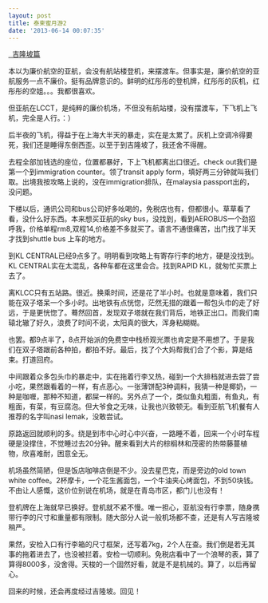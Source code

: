 ```yaml
---
layout: post
title: 泰柬蜜月游2
date: '2013-06-14 00:07:35'
---
```



<span style="text-decoration: underline;">  吉隆坡篇</span>

本以为廉价航空的亚航，会没有航站楼登机，来摆渡车。但事实是，廉价航空的亚航服务一点不廉价。挺有品牌意识的。鲜明的红彤彤的登机牌，红彤彤的灰机，红彤彤的空姐。。。我都很喜欢。

但亚航在LCCT，是纯粹的廉价机场，不但没有航站楼，没有摆渡车，下飞机上飞机，完全是人行。：）

后半夜的飞机，得益于在上海大半天的暴走，实在是太累了。灰机上空调冷得要死，我们还是睡得东倒西歪。以至于到吉隆坡了，我还舍不得醒。

去程全部加钱选的座位，位置都暴好，下上飞机都离出口很近。check out我们是第一个到immigration counter。领了transit apply form，填好两三分钟就叫我们取。出境我按攻略上说的，没在immigration排队，在malaysia passport出的，没问题。

下楼以后，通讯公司和bus公司好多吆喝的，免税店也有，但都很小。草草看了看，没什么好东西。本来想买亚航的sky bus，没找到，看到AEROBUS一个劲招呼我，价格单程rm8,双程14,价格差不多就买了。语言不通很痛苦，出门找了半天才找到shuttle bus 上车的地方。

到KL CENTRAL已经9点多了。明明看到攻略上有寄存行李的地方，硬是没找到。KL CENTRAL实在太混乱，各种车都在这里会合。找到RAPID KL，就匆忙买票上去了。

离KLCC只有五站路。很近。换乘时间，还是花了半小时。也就是意味着，我们只能在双子塔呆一个多小时。出地铁有点恍惚，茫然无措的跟着一帮包头巾的走了好远，于是更恍惚了。蓦然回首，发现双子塔就在我们背后，地铁正出口。而我们南辕北辙了好久，浪费了时间不说，太阳真的很大，浑身粘糊糊。

也罢。都9点半了，8点开始派的免费空中栈桥观光票也肯定是不用想了。于是我们在双子塔跟前各种拍，都拍不好。最后，找了个大妈帮我们合了个影，算是结束。打道回府。

中间跟着众多包头巾的暴走中，实在拖着行李又热，碰到一个大排档就进去尝了尝小吃，果然跟看着的一样，有点恶心。一张薄饼配3种调料，我猜一种是椰奶，一种是咖喱，那种不知道，都屎一样的。另外点了一个，类似鱼丸粗面，有鱼丸，有粗面，有菜，有豆腐泡。但大爷食之无味，让我也兴致顿无。看到亚航飞机餐有人推荐的名字叫nasi lemak，没敢尝试。

原路返回就顺利的多。绕是到市中心时心中兴奋，一路睡不着，回来一个小时车程硬是没撑住，不觉睡过去20分钟。醒来看到大片的棕榈林和茂密的热带藤蔓植物，欣喜难耐，困意全无。

机场虽然简陋，但是饭店咖啡店倒是不少。没去星巴克，而是旁边的old town white coffee。2杯摩卡，一个花生酱面包，一个牛油夹心烤面包，不到50块钱。不由让人感慨，这价位别说在机场，就是在青岛市区，都门儿也没有！

登机牌在上海就早已换好。登机就不紧不慢。唯一担心，亚航没有行李票，随身携带行李的尺寸和重量都有限制。随大部分人说一般机场都不查，还是有人写吉隆坡稍严。

果然，安检入口有行李箱的尺寸框架，还写着7kg，2个人在查。我们倒是若无其事的拖着进去了，也没被拦着。安检一切顺利。免税店看中了一个浪琴的表，算了算得8000多，没舍得。天梭的一个固然好看，就是不是机械的。算了，以后再留心。

回来的时候，还会再度经过吉隆坡。回见！


